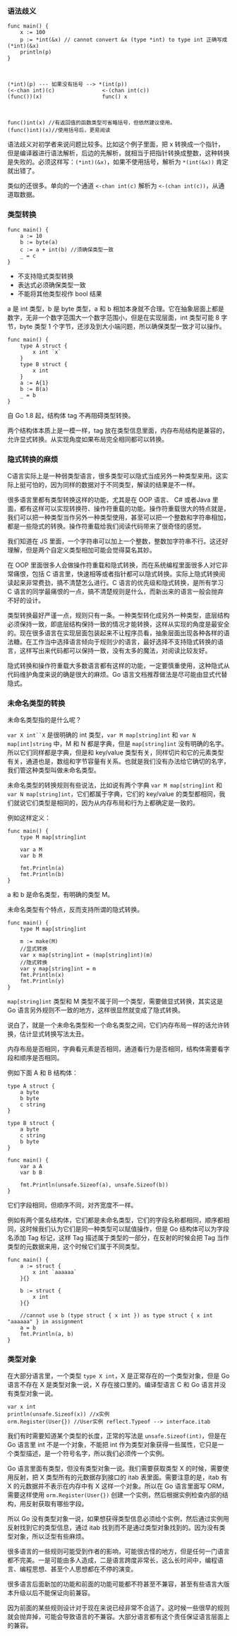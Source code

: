 ### 语法歧义

    
    
    func main() {
        x := 100
        p := *int(&x) // cannot convert &x (type *int) to type int 正确写成(*int)(&x)
        println(p)
    }
    
    
    
    (*int)(p) --- 如果没有括号 --> *(int(p))
    (<-chan int)(c)               <-(chan int(c))
    (func())(x)                   func() x
    
    
    
    func()int(x) //有返回值的函数类型可省略括号，但依然建议使用。
    (func()int)(x)//使用括号后，更易阅读
    

语法歧义对初学者来说问题比较多。比如这个例子里面，把 x
转换成一个指针，但是编译器进行语法解析，后边的先解析，就相当于把指针转换成整数，这种转换是失败的。必须这样写：`(*int)(&x)`，如果不使用括号，解析为
`*(int(&x))` 肯定就出错了。

类似的还很多。单向的一个通道 `<-chan int(c)` 解析为 `<-(chan int(c))`，从通道取数据。

### 类型转换

    
    
    func main() {
        a := 10
        b := byte(a)
        c := a + int(b) //须确保类型一致
        _ = c
    }
    

  * 不支持隐式类型转换
  * 表达式必须确保类型一致
  * 不能将其他类型视作 bool 结果

a 是 int 类型，b 是 byte 类型，a 和 b 相加本身就不合理。它在抽象层面上都是数字，无非一个数字范围大一个数字范围小，但是在实现层面，int
类型可能 8 字节，byte 类型 1 个字节，还涉及到大小端问题，所以确保类型一致才可以操作。

    
    
    func main() {
        type A struct {
            x int `x`
        }
        type B struct {
            x int
        }
        a := A{1}
        b := B(a)
        _ = b
    }
    

自 Go 1.8 起，结构体 tag 不再阻碍类型转换。

两个结构体本质上是一模一样，tag 放在类型信息里面，内存布局结构是兼容的，允许显式转换。从实现角度如果布局完全相同都可以转换。

### 隐式转换的麻烦

C语言实际上是一种弱类型语言，很多类型可以隐式当成另外一种类型来用。这实际上挺可怕的，因为同样的数据对于不同类型，解读的结果是不一样。

很多语言里都有类型转换这样的功能，尤其是在 OOP 语言、 C# 或者Java
里面，都有这样可以实现转换符、操作符重载的功能。操作符重载很大的特点就是，我们可以把一种类型当作另外一种类型使用，甚至可以把一个整数和字符串相加，都是一些隐式的转换。操作符重载给我们阅读代码带来了很奇怪的感觉。

我们知道在 JS 里面，一个字符串可以加上一个整数，整数加字符串不行。这还好理解，但是两个自定义类型相加可能会觉得莫名其妙。

在 OOP 里面很多人会做操作符重载和隐式转换，而在系统编程里面很多人对它非常痛恨，包括 C
语言里，快速相等或者指针都可以隐式转换。实际上隐式转换阅读起来非常费劲，搞不清楚怎么进行。C 语言的优先级和隐式转换，是所有学习 C
语言的同学最痛恨的一点，搞不清楚规则是什么，而新出来的语言一般会抛弃不好的设计。

类型转换最好严谨一点，规则只有一条。一种类型转化成另外一种类型，底层结构必须保持一致，即底层结构保持一致的情况才能转换，这样从实现的角度是最安全的。现在很多语言在实现层面包装起来不让程序员看，抽象层面出现各种各样的语法糖。在工作当中选择语言倾向于规则少的语言，最好选择不支持隐式转换的语言，这样写出来代码都可以保持一致，没有太多的魔法，对阅读比较友好。

隐式转换和操作符重载大多数语言都有这样的功能，一定要慎重使用，这种隐式从代码维护角度来说的确是很大的麻烦。Go 语言文档推荐做法是尽可能由显式代替隐式。

### 未命名类型的转换

未命名类型指的是什么呢？

`var X int``X` 是很明确的 int 类型，`var M map[string]int` 和 `var N map[int]string`
中，M 和 N 都是字典，但是 `map[string]int` 没有明确的名字。所以它们同样都是字典，但是和 key/value
类型有关，同样切片和它的元素类型有关，通道也是，数组和字节容量有关系。也就是我们没有办法给它确切的名字，我们管这种类型叫做未命名类型。

未命名类型的转换规则有些说法，比如说有两个字典 `var M map[string]int` 和 `var N
map[string]int`，它们都属于字典，它们的 key/value 的类型都相同，我们就说它们类型是相同的，因为从内存布局和行为上都确定是一致的。

例如这样定义：

    
    
    func main() {
        type M map[string]int
    
        var a M
        var b M
    
        fmt.Println(a)
        fmt.Println(b)
    }
    

a 和 b 是命名类型，有明确的类型 M。

未命名类型有个特点，反而支持所谓的隐式转换。

    
    
    func main() {
        type M map[string]int
    
        m := make(M)
        //显式转换
        var x map[string]int = (map[string]int)(m)
        //隐式转换
        var y map[string]int = m
        fmt.Println(x)
        fmt.Println(y)
    }
    

`map[string]int` 类型和 M 类型不属于同一个类型，需要做显式转换，其实这是 Go 语言另外规则不一致的地方，这样很显然就变成了隐式转换。

说白了，就是一个未命名类型和一个命名类型之间，它们内存布局一样的话允许转换，估计显式转换写法太丑。

内存布局是否相同，字典看元素是否相同，通道看行为是否相同，结构体需要看字段和顺序是否相同。

例如下面 A 和 B 结构体：

    
    
    type A struct {
        a byte
        b byte
        c string
    }
    
    type B struct {
        a byte
        c string
        b byte
    }
    
    func main() {
        var a A
        var b B
    
        fmt.Println(unsafe.Sizeof(a), unsafe.Sizeof(b))
    }
    

它们字段相同，但顺序不同，对齐宽度不一样。

例如有两个匿名结构体，它们都是未命名类型，它们的字段名称都相同，顺序都相同，这时候我们认为它们是同一种类型可以赋值操作，但是 Go 结构体可以为字段名添加
Tag 标记，这样 Tag 描述属于类型的一部分，在反射的时候会把 Tag 当作类型的元数据来用，这个时候它们属于不同类型。

    
    
    func main() {
        a := struct {
            x int `aaaaaa`
        }{}
    
        b := struct {
            x int
        }{}
    
        //cannot use b (type struct { x int }) as type struct { x int "aaaaaa" } in assignment
        a = b
        fmt.Println(a, b)
    }
    

### 类型对象

在大部分语言里，一个类型 `type X int`，X 是正常存在的一个类型对象，但是 Go 语言不存在 X 是类型对象一说，X 存在接口里的。编译型语言
C 和 Go 语言并没有类型对象一说。

    
    
    var x int
    println(unsafe.Sizeof(x)) //x实例
    orm.Register(User{}) //User实例 reflect.Typeof --> interface.itab
    

我们有时需要知道某个类型的长度，正常的写法是 `unsafe.Sizeof(int)`，但是在 Go 语言里 int 不是一个对象，不能把 int
作为类型对象获得一些属性，它只是一个类型描述，是一个符号名字，所以我们必须传一个实例。

Go 语言里面有类型，但没有类型对象一说。我们需要获取类型 X 的时候，需要使用反射，把 X 类型所有的元数据存到接口的 itab
表里面。需要注意的是，itab 有 X 的元数据并不表示在内存中有 X 这样一个对象。所以在 Go 语言里面写 ORM，需要这样使用
`orm.Register(User{})` 创建一个实例，然后根据实例检查内部的结构，用反射获取有哪些字段。

所以 Go 没有类型对象一说，如果想获得类型信息必须给个实例，然后通过实例用反射找到它的类型信息，通过 itab
找到而不是通过类型对象找到的。因为没有类型对象，所以泛型有些麻烦。

很多语言的一些规则可能受到作者的影响，可能很古怪的地方，但是任何一门语言都不完美。一是可能由多人造成，二是语言跨度非常长，这么长时间中，编程语言、编程思想、甚至个人思想都在不停的演变。

很多语言后面新加的功能和前面的功能可能都不符甚至不兼容，甚至有些语言大版本升级以后不能保证向前兼容。

因为前面的某些规则设计对于现在来说已经非常不合适了。这时候一些很早的规则就会抛弃掉，可能会导致语言的不兼容。大部分语言都有这个责任保证语言层面上的兼容。

